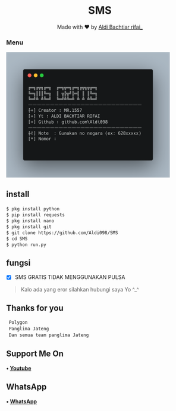 <h1 align="center">
  SMS
</h1>
</div>
<p align="center">
  Made with ❤️ by <a href="https://github.com/Aldi098">Aldi Bachtiar rifai_</a>
</p>
<p align="center">
 
### Menu
 <img src="https://github.com/Aldi098/SMS/blob/main/carbon.png" width="440" title="Menu" alt="Menu">
</p>


## install
```python3
$ pkg install python
$ pip install requests
$ pkg install nano
$ pkg install git
$ git clone https://github.com/Aldi098/SMS
$ cd SMS
$ python run.py

```

## fungsi
- [x] SMS GRATIS TIDAK MENGGUNAKAN PULSA

> Kalo ada yang eror silahkan hubungi saya Yo ^_^

## Thanks for you
```php
 Polygon
 Panglima Jateng
 Dan semua team panglima Jateng
```
## Support Me On
<b>• [Youtube](https://youtube.com/channel/UC7ygjAbDjuiN76PqOlJm40A)</b>
</br>
## WhatsApp
<b>• [WhatsApp](https://api.whatsapp.com/send?phone=+62852-9500-4078&text=Assalamualaikum)</b>
<br>
